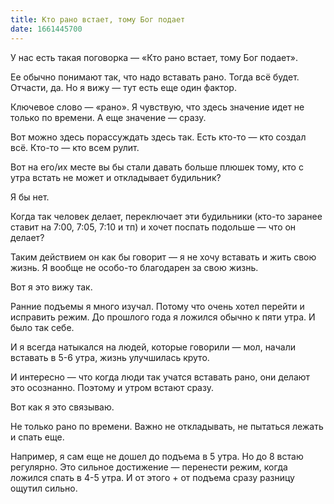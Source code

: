 ```yaml
---
title: Кто рано встает, тому Бог подает
date: 1661445700
---
```

У нас есть такая поговорка — «Кто рано встает, тому Бог подает».

Ее обычно понимают так, что надо вставать рано. Тогда всё будет. Отчасти, да. Но я вижу — тут есть еще один фактор.

Ключевое слово — «рано». Я чувствую, что здесь значение идет не только по времени. А еще значение — сразу.

Вот можно здесь порассуждать здесь так. Есть кто-то — кто создал всё. Кто-то — кто всем рулит.

Вот на его/их месте вы бы стали давать больше плюшек тому, кто с утра встать не может и откладывает будильник?

Я бы нет.

Когда так человек делает, переключает эти будильники (кто-то заранее ставит на 7:00, 7:05, 7:10 и тп) и хочет поспать подольше — что он делает?

Таким действием он как бы говорит — я не хочу вставать и жить свою жизнь. Я вообще не особо-то благодарен за свою жизнь.

Вот я это вижу так.

Ранние подъемы я много изучал. Потому что очень хотел перейти и исправить режим. До прошлого года я ложился обычно к пяти утра. И было так себе.

И я всегда натыкался на людей, которые говорили — мол, начали вставать в 5-6 утра, жизнь улучшилась круто.

И интересно — что когда люди так учатся вставать рано, они делают это осознанно. Поэтому и утром встают сразу.

Вот как я это связываю.

Не только рано по времени. Важно не откладывать, не пытаться лежать и спать еще.

Например, я сам еще не дошел до подъема в 5 утра. Но до 8 встаю регулярно. Это сильное достижение — перенести режим, когда ложился спать в 4-5 утра. И от этого + от подъема сразу разницу ощутил сильно.